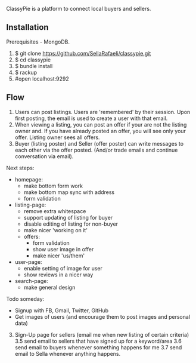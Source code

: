 ClassyPie is a platform to connect local buyers and sellers. 

## Installation

Prerequisites - MongoDB.

1. $ git clone https://github.com/SellaRafaeli/classypie.git
2. $ cd classypie
3. $ bundle install
4. $ rackup 
5. #open localhost:9292

## Flow

1. Users can post listings. Users are 'remembered' by their session. Upon first posting, the email is used to create a user with that email. 
2. When viewing a listing, you can post an offer if your are not the listing owner and. If you have already posted an offer, you will see only your offer. Listing owner sees all offers. 
3. Buyer (listing poster) and Seller (offer poster) can write messages to each other via the offer posted. (And/or trade emails and continue conversation via email).

Next steps:
- homepage:
  - make bottom form work 
  - make bottom map sync with address 
  - form validation
- listing-page:
  - remove extra whitespace
  - support updating of listing for buyer
  - disable editing of listing for non-buyer
  - make nicer 'working on it'
  - offers:
    - form validation
    - show user image in offer
    - make nicer 'us/them'
- user-page:
  - enable setting of image for user
  - show reviews in a nicer way
- search-page:
  - make general design 


Todo someday: 
- Signup with FB, Gmail, Twitter, GitHub
- Get images of users (and encourage them to post images and personal data)
3. Sign-Up page for sellers (email me when new listing of certain criteria)
3.5 send email to sellers that have signed up for a keyword/area
3.6 send email to buyers whenever something happens for me 
3.7 send email to Sella whenever anything happens. 